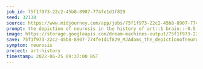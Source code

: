 ```yaml
---
job_id: 75f1f973-22c2-45b8-8907-774fe1d1f829
seed: 32138
source: https://www.midjourney.com/app/jobs/75f1f973-22c2-45b8-8907-774fe1d1f829/
prompt: the depiction of neurosis in the history of art::1 brain::-0.5
image: https://storage.googleapis.com/dream-machines-output/75f1f973-22c2-45b8-8907-774fe1d1f829/0_0.png
save: 75f1f973-22c2-45b8-8907-774fe1d1f829_MJAdams_the_depictionofneurosisinthehistoryofart
symptom: neurosis
project: art-history
timestamp: 2022-06-25 09:37:00 BST
---
```

